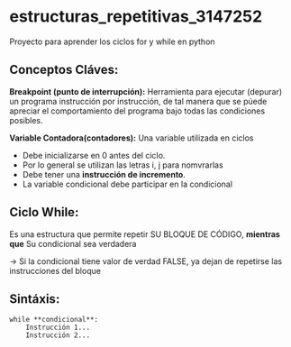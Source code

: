  estructuras_repetitivas_3147252
=
Proyecto para aprender los ciclos for y while en python

Conceptos Cláves:
-

**Breakpoint (punto de interrupción):** 
Herramienta para ejecutar (depurar) un programa
instrucción por instrucción, de tal
manera que se púede apreciar el 
comportamiento del programa bajo 
todas las condiciones posibles.

**Variable Contadora(contadores):**
Una variable utilizada en ciclos

* Debe inicializarse en 0 antes del ciclo.
* Por lo general se utilizan las letras i, j para nomvrarlas 
* Debe tener una **instrucción de incremento**.
* La variable condicional debe participar en la condicional



Ciclo While:
-

Es una estructura que permite repetir
SU BLOQUE DE CÓDIGO, **mientras que**
Su condicional sea verdadera

-> Si la condicional tiene valor de verdad FALSE, ya dejan de repetirse las instrucciones del bloque


 Sintáxis:
- 

```
while **condicional**: 
    Instrucción 1...
    Instrucción 2...

```